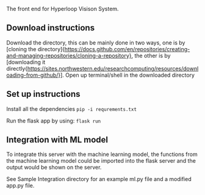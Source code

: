 The front end for Hyperloop Visison System.

## Download instructions
Download the directory, this can be mainly done in two ways, one is by [cloning the directory]{https://docs.github.com/en/repositories/creating-and-managing-repositories/cloning-a-repository}, the other is by [downloading it directly{https://sites.northwestern.edu/researchcomputing/resources/downloading-from-github/}].
Open up terminal/shell in the downloaded directory
## Set up instructions
Install all the dependencies
`pip -i requrements.txt`

Run the flask app by using:
`flask run`
## Integration with ML model
To integrate this server with the machine learning model, the functions from the machine learning model could be imported into the flask server and the output would be shown on the server.

See Sample Integration directory for an example ml.py file and a modified app.py file.